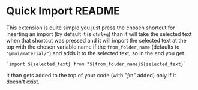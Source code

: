 # Quick Import README

This extension is quite simple
you just press the chosen shortcut for inserting an import (by default it is `ctrl+g`) than it will take the selected text when that shortcut was pressed and it will import the selected text at the top with the chosen variable name if the `from_folder_name` (defaults to `"@mui/material/"`) and adds it to the selected text, so in the end you get
```
`import ${selected_text} from "${from_folder_name}${selected_text}`
```
It than gets added to the top of your code (with ";\n" added) only if it doesn't exist.
 